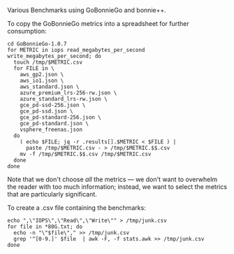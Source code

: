 Various Benchmarks using GoBonnieGo and bonnie++.

To copy the GoBonnieGo metrics into a spreadsheet for further consumption:

```
cd GoBonnieGo-1.0.7
for METRIC in iops read_megabytes_per_second write_megabytes_per_second; do
  touch /tmp/$METRIC.csv
  for FILE in \
    aws_gp2.json \
    aws_io1.json \
    aws_standard.json \
    azure_premium_lrs-256-rw.json \
    azure_standard_lrs-rw.json \
    gce_pd-ssd-256.json \
    gce_pd-ssd.json \
    gce_pd-standard-256.json \
    gce_pd-standard.json \
    vsphere_freenas.json
  do
    ( echo $FILE; jq -r .results[].$METRIC < $FILE ) |
      paste /tmp/$METRIC.csv - > /tmp/$METRIC.$$.csv
    mv -f /tmp/$METRIC.$$.csv /tmp/$METRIC.csv
  done
done
```

Note that we don't choose _all_ the metrics — we don't want to overwhelm the
reader with too much information; instead, we want to select the metrics that
are particularly significant.

To create a .csv file containing the benchmarks:

```
echo ",\"IOPS\",\"Read\",\"Write\"" > /tmp/junk.csv
for file in *80G.txt; do
  echo -n "\"$file\"," >> /tmp/junk.csv
  grep '^[0-9.]' $file  | awk -F, -f stats.awk >> /tmp/junk.csv
done
```
